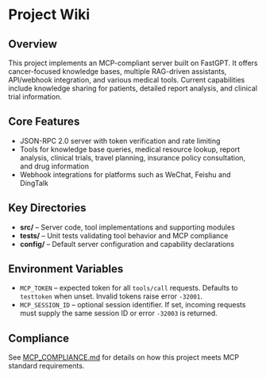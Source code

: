 # Project Wiki

## Overview

This project implements an MCP-compliant server built on FastGPT. It offers cancer-focused knowledge bases, multiple RAG-driven assistants, API/webhook integration, and various medical tools. Current capabilities include knowledge sharing for patients, detailed report analysis, and clinical trial information.

## Core Features

- JSON-RPC 2.0 server with token verification and rate limiting
- Tools for knowledge base queries, medical resource lookup, report analysis, clinical trials, travel planning, insurance policy consultation, and drug information
- Webhook integrations for platforms such as WeChat, Feishu and DingTalk

## Key Directories

- **src/** – Server code, tool implementations and supporting modules
- **tests/** – Unit tests validating tool behavior and MCP compliance
- **config/** – Default server configuration and capability declarations

## Environment Variables

- `MCP_TOKEN` – expected token for all `tools/call` requests. Defaults to `testtoken` when unset. Invalid tokens raise error `-32001`.
- `MCP_SESSION_ID` – optional session identifier. If set, incoming requests must supply the same session ID or error `-32003` is returned.

## Compliance

See [MCP_COMPLIANCE.md](MCP_COMPLIANCE.md) for details on how this project meets MCP standard requirements.

